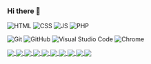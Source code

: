 ### Hi there 👋

<!--
**samuelhogg/samuelhogg** is a ✨ _special_ ✨ repository because its `README.md` (this file) appears on your GitHub profile.

Here are some ideas to get you started:

- 🔭 I’m currently working on ...
- 🌱 I’m currently learning ...
- 👯 I’m looking to collaborate on ...
- 🤔 I’m looking for help with ...
- 💬 Ask me about ...
- 📫 How to reach me: ...
- 😄 Pronouns: ...
- ⚡ Fun fact: ...

https://github.com/anuraghazra/github-readme-stats
-->

![HTML](https://img.shields.io/badge/html-%23E34F26.svg?style=plastic&logo=HTML5&logoColor=white&color=E34F26)
![CSS](https://img.shields.io/badge/css-%23563D7C.svg?style=plastic&logo=CSS3&logoColor=white&color=1572B6)
![JS](https://img.shields.io/badge/JS-%23E4405F.svg?style=plastic&logo=Javascript&logoColor=white&color=F7DF1E)
![PHP](https://img.shields.io/badge/php-%230073CF.svg?style=plastic&logo=PHP&logoColor=white&color=777BB4)

![Git](https://img.shields.io/badge/git-%23F44336.svg?style=plastic&logo=Git&logoColor=white&color=F05032)
![GitHub](https://img.shields.io/badge/github-%23F44336.svg?style=plastic&logo=GitHub&logoColor=white&color=181717)
![Visual Studio Code](https://img.shields.io/badge/VSC-%23F44336.svg?style=plastic&logo=Visual%20Studio%20Code&logoColor=white&color=007ACC)
![Chrome](https://img.shields.io/badge/chrome-%23F44336.svg?style=plastic&logo=Google%20Chrome&logoColor=white&color=4285F4)

<a href="https://github.com/samuelhogg/samuelhogg/">
  <img align="center" src="https://img.shields.io/badge/html-%23E34F26.svg?style=plastic&logo=HTML5&logoColor=white&color=E34F26" />
  <img align="center" src="https://img.shields.io/badge/css-%23563D7C.svg?style=plastic&logo=CSS3&logoColor=white&color=1572B6" />
  <img align="center" src="https://img.shields.io/badge/JS-%23E4405F.svg?style=plastic&logo=Javascript&logoColor=white&color=F7DF1E" />
  <img align="center" src="https://img.shields.io/badge/php-%230073CF.svg?style=plastic&logo=PHP&logoColor=white&color=777BB4" />
</a>
<a href="https://github.com/samuelhogg/samuelhogg/">
  <img align="center" src="https://img.shields.io/badge/git-%23F44336.svg?style=plastic&logo=Git&logoColor=white&color=F05032" />
  <img align="center" src="https://img.shields.io/badge/github-%23F44336.svg?style=plastic&logo=GitHub&logoColor=white&color=181717" />
  <img align="center" src="https://img.shields.io/badge/VSC-%23F44336.svg?style=plastic&logo=Visual%20Studio%20Code&logoColor=white&color=007ACC" />
  <img align="center" src="https://img.shields.io/badge/chrome-%23F44336.svg?style=plastic&logo=Google%20Chrome&logoColor=white&color=4285F4" />
</a>

<a href="https://github.com/samuelhogg/samuelhogg/">
  <img align="center" src="https://github-readme-stats.vercel.app/api/top-langs/?username=samuelhogg&langs_count=5&theme=vision-friendly-dark&layout=compact" />
</a>
<a href="https://github.com/samuelhogg/samuelhogg/">
  <img align="center" src="https://github-readme-stats.vercel.app/api?username=samuelhogg&theme=vision-friendly-dark&show_icons=true&count_private=true&hide=prs" />
</a>
